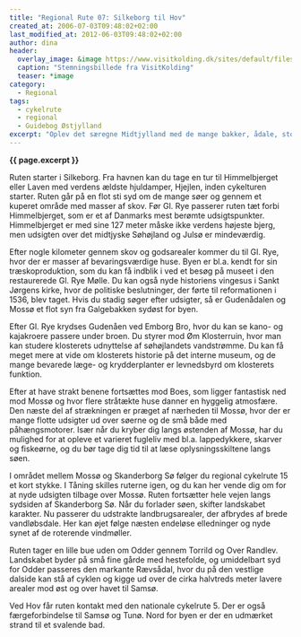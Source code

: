 ```yaml
---
title: "Regional Rute 07: Silkeborg til Hov"
created_at: 2006-07-03T09:48:02+02:00
last_modified_at: 2012-06-03T09:48:02+02:00
author: dina
header:
  overlay_image: &image https://www.visitkolding.dk/sites/default/files/styles/galleries_ratio/public/asp/visitkolding/aktiv_ferie/cykel/mountainbikekolding1024.jpg?itok=DTYRgC5-
  caption: "Stemningsbillede fra VisitKolding"
  teaser: *image
category:
  - Regional
tags:
  - cykelrute
  - regional
  - Guidebog Østjylland
excerpt: "Oplev det særegne Midtjylland med de mange bakker, ådale, store skove og hedearealer. Kør gennem traditionelt landbrugsland og nyd pauser i byerne på vejen."
---
```


**{{ page.excerpt }}**

Ruten starter i Silkeborg. Fra havnen kan du tage en tur til Himmelbjerget eller Laven med verdens ældste hjuldamper, Hjejlen, inden cykelturen starter. Ruten går på en flot sti syd om de mange søer og gennem et kuperet område med masser af skov. Før Gl. Rye passerer ruten tæt forbi Himmelbjerget, som er et af Danmarks mest berømte udsigtspunkter. Himmelbjerget er med sine 127 meter måske ikke verdens højeste bjerg, men udsigten over det midtjyske Søhøjland og Julsø er mindeværdig.

Efter nogle kilometer gennem skov og godsarealer kommer du til Gl. Rye, hvor der er masser af bevaringsværdige huse. Byen er bl.a. kendt for sin træskoproduktion, som du kan få indblik i ved et besøg på museet i den restaurerede Gl. Rye Mølle. Du kan også nyde historiens vingesus i Sankt Jørgens kirke, hvor de politiske beslutninger, der førte til reformationen i 1536, blev taget. Hvis du stadig søger efter udsigter, så er Gudenådalen og Mossø et flot syn fra Galgebakken sydøst for byen.

Efter Gl. Rye krydses Gudenåen ved Emborg Bro, hvor du kan se kano- og kajakroere passere under broen. Du styrer mod Øm Klosterruin, hvor man kan studere klosterets udnyttelse af søhøjlandets vandstrømme. Du kan få meget mere at vide om klosterets historie på det interne museum, og de mange bevarede læge- og krydderplanter er levnedsbyrd om klosterets funktion.

Efter at have strakt benene fortsættes mod Boes, som ligger fantastisk ned mod Mossø og hvor flere stråtækte huse danner en hyggelig atmosfære. Den næste del af strækningen er præget af nærheden til Mossø, hvor der er mange flotte udsigter ud over søerne og de små både med påhængsmotorer. Især når du kryber dig langs østenden af Mossø, har du mulighed for at opleve et varieret fugleliv med bl.a. lappedykkere, skarver og fiskeørne, og du bør tage dig tid til at læse oplysningsskiltene langs søen.

I området mellem Mossø og Skanderborg Sø følger du regional cykelrute 15 et kort stykke. I Tåning skilles ruterne igen, og du kan her vende dig om for at nyde udsigten tilbage over Mossø. Ruten fortsætter hele vejen langs sydsiden af Skanderborg Sø. Når du forlader søen, skifter landskabet karakter. Nu passerer du udstrakte landbrugsarealer, der afbrydes af brede vandløbsdale. Her kan øjet følge næsten endeløse elledninger og nyde synet af de roterende vindmøller.

Ruten tager en lille bue uden om Odder gennem Torrild og Over Randlev. Landskabet byder på små fine gårde med hestefolde, og umiddelbart syd for Odder passeres den markante Rævsådal, hvor du på den vestlige dalside kan stå af cyklen og kigge ud over de cirka halvtreds meter lavere arealer mod øst og over havet til Samsø.

Ved Hov får ruten kontakt med den nationale cykelrute 5. Der er også færgeforbindelse til Samsø og Tunø. Nord for byen er der en udmærket strand til et svalende bad.

